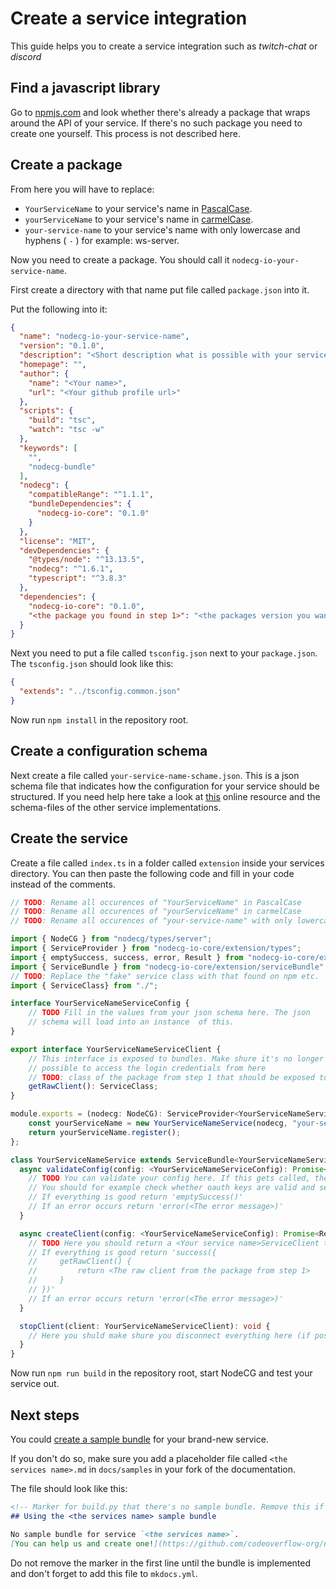 # Create a service integration

This guide helps you to create a service integration such as *twitch-chat* or *discord*

## Find a javascript library

Go to [npmjs.com](https://www.npmjs.com/) and look whether there's already a package that wraps around the API of your service. If there's no such package you need to create one yourself. This process is not described here.

## Create a package

From here you will have to replace:  
* `YourServiceName` to your service's name in [PascalCase](https://github.com/basarat/typescript-book/blob/master/docs/styleguide/styleguide.md#class).  
* `yourServiceName` to your service's name in [carmelCase](https://github.com/basarat/typescript-book/blob/master/docs/styleguide/styleguide.md#variable-and-function).   
* `your-service-name` to your service's name with only lowercase and hyphens ( `-` ) for example: ws-server.

Now you need to create a package. You should call it `nodecg-io-your-service-name`.

First create a directory with that name put file called `package.json` into it.

Put the following into it: 

```json
{
  "name": "nodecg-io-your-service-name",
  "version": "0.1.0",
  "description": "<Short description what is possible with your service.>",
  "homepage": "",
  "author": {
    "name": "<Your name>",
    "url": "<Your github profile url>"
  },
  "scripts": {
    "build": "tsc",
    "watch": "tsc -w"
  },
  "keywords": [
    "",
    "nodecg-bundle"
  ],
  "nodecg": {
    "compatibleRange": "^1.1.1",
    "bundleDependencies": {
      "nodecg-io-core": "0.1.0"
    }
  },
  "license": "MIT",
  "devDependencies": {
    "@types/node": "^13.13.5",
    "nodecg": "^1.6.1",
    "typescript": "^3.8.3"
  },
  "dependencies": {
    "nodecg-io-core": "0.1.0",
    "<the package you found in step 1>": "<the packages version you wan't to use>"
  }
}
```

Next you need to put a file called `tsconfig.json` next to your `package.json`. The `tsconfig.json` should look like this:

```json
{
  "extends": "../tsconfig.common.json"
}
```

Now run `npm install` in the repository root.

## Create a configuration schema

Next create a file called `your-service-name-schame.json`. This is a json schema file that indicates how the configuration for your service should be structured. If you need help here take a look at [this](https://json-schema.org/understanding-json-schema/) online resource and the schema-files of the other service implementations.

## Create the service

Create a file called `index.ts` in a folder called `extension` inside your services directory. You can then paste the following code and fill in your code instead of the comments.

```typescript
// TODO: Rename all occurences of "YourServiceName" in PascalCase
// TODO: Rename all occurences of "yourServiceName" in carmelCase
// TODO: Rename all occurences of "your-service-name" with only lowercase and hyphens ( - )

import { NodeCG } from "nodecg/types/server";
import { ServiceProvider } from "nodecg-io-core/extension/types";
import { emptySuccess, success, error, Result } from "nodecg-io-core/extension/utils/result";
import { ServiceBundle } from "nodecg-io-core/extension/serviceBundle";
// TODO: Replace the "fake" service class with that found on npm etc.
import { ServiceClass} from "./";

interface YourServiceNameServiceConfig {
    // TODO Fill in the values from your json schema here. The json
    // schema will load into an instance  of this.
}

export interface YourServiceNameServiceClient {
    // This interface is exposed to bundles. Make shure it's no longer
    // possible to access the login credentials from here
	// TODO: class of the package from step 1 that should be exposed to bundles [needs to be replaced];
	getRawClient(): ServiceClass;
}

module.exports = (nodecg: NodeCG): ServiceProvider<YourServiceNameServiceClient> | undefined => {
    const yourServiceName = new YourServiceNameService(nodecg, "your-service-name", __dirname, "../your-service-name-schema.json");
    return yourServiceName.register();
};

class YourServiceNameService extends ServiceBundle<YourServiceNameServiceConfig, YourServiceNameServiceClient> {
  async validateConfig(config: <YourServiceNameServiceConfig): Promise<Result<void>> {
    // TODO You can validate your config here. If this gets called, the schema is correct.
    // You should for example check whether oauth keys are valid and servers are online here
    // If everything is good return 'emptySuccess()'
    // If an error occurs return 'error(<The error message>)'
  }

  async createClient(config: <YourServiceNameServiceConfig): Promise<Result<YourServiceNameServiceClient>> {
    // TODO Here you should return a <Your service name>ServiceClient that is exposed to bundles.
    // If everything is good return 'success({
    //     getRawClient() {
    //         return <The raw client from the package from step 1>
    //     }
    // })'
    // If an error occurs return 'error(<The error message>)'
  }

  stopClient(client: YourServiceNameServiceClient): void {
    // Here you shuld make shure you disconnect everything here (if possible).
  }
}
```

Now run `npm run build` in the repository root, start NodeCG and test your service out.

## Next steps

You could [create a sample bundle](create_sample.md) for your brand-new service.

If you don't do so, make sure you add a placeholder file called `<the services name>.md` in `docs/samples` in your fork of the documentation.
 
The file should look like this:
 
```markdown
<!-- Marker for build.py that there's no sample bundle. Remove this if you created one -->
## Using the <the services name> sample bundle

No sample bundle for service `<the services name>`.  
[You can help us and create one!](https://github.com/codeoverflow-org/nodecg-io/blob/master/docs/docs/contribute.md)
```

Do not remove the marker in the first line until the bundle is implemented and don't forget to add this file to `mkdocs.yml`.
